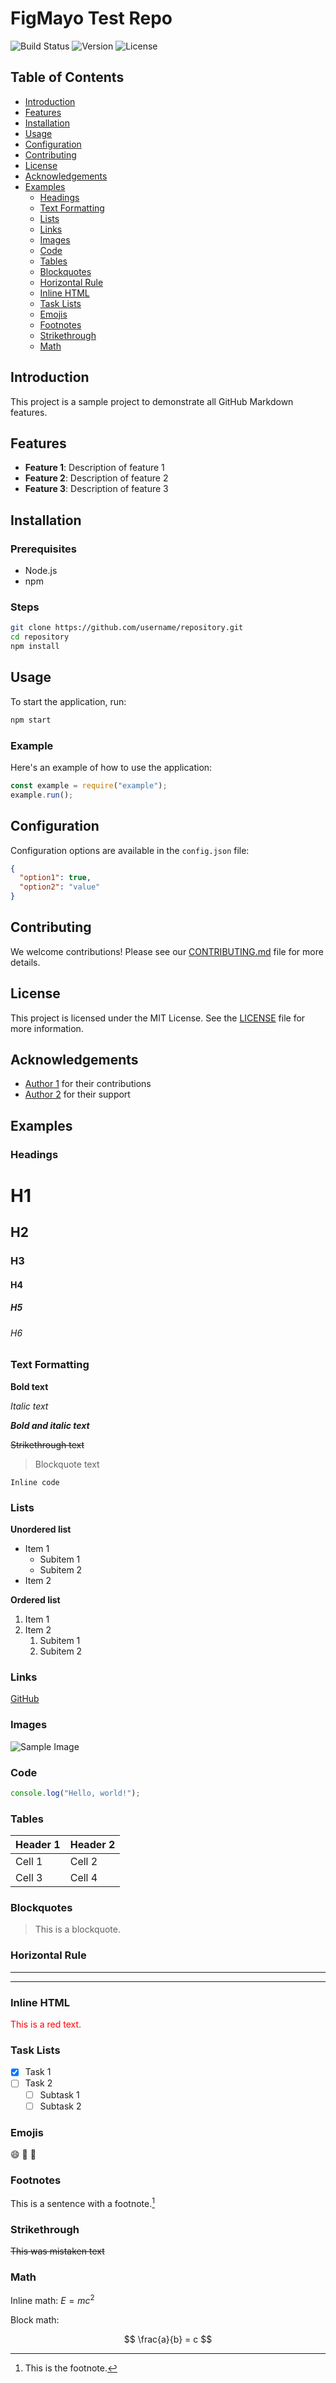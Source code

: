 # FigMayo Test Repo

![Build Status](https://img.shields.io/badge/build-passing-brightgreen)
![Version](https://img.shields.io/badge/version-1.0.0-blue)
![License](https://img.shields.io/badge/license-MIT-green)

## Table of Contents

- [Introduction](#introduction)
- [Features](#features)
- [Installation](#installation)
- [Usage](#usage)
- [Configuration](#configuration)
- [Contributing](#contributing)
- [License](#license)
- [Acknowledgements](#acknowledgements)
- [Examples](#examples)
  - [Headings](#headings)
  - [Text Formatting](#text-formatting)
  - [Lists](#lists)
  - [Links](#links)
  - [Images](#images)
  - [Code](#code)
  - [Tables](#tables)
  - [Blockquotes](#blockquotes)
  - [Horizontal Rule](#horizontal-rule)
  - [Inline HTML](#inline-html)
  - [Task Lists](#task-lists)
  - [Emojis](#emojis)
  - [Footnotes](#footnotes)
  - [Strikethrough](#strikethrough)
  - [Math](#math)

## Introduction

This project is a sample project to demonstrate all GitHub Markdown features.

## Features

- **Feature 1**: Description of feature 1
- **Feature 2**: Description of feature 2
- **Feature 3**: Description of feature 3

## Installation

### Prerequisites

- Node.js
- npm

### Steps

```bash
git clone https://github.com/username/repository.git
cd repository
npm install
```

## Usage

To start the application, run:

```bash
npm start
```

### Example

Here's an example of how to use the application:

```javascript
const example = require("example");
example.run();
```

## Configuration

Configuration options are available in the `config.json` file:

```json
{
  "option1": true,
  "option2": "value"
}
```

## Contributing

We welcome contributions! Please see our [CONTRIBUTING.md](CONTRIBUTING.md) file for more details.

## License

This project is licensed under the MIT License. See the [LICENSE](LICENSE) file for more information.

## Acknowledgements

- [Author 1](https://github.com/author1) for their contributions
- [Author 2](https://github.com/author2) for their support

## Examples

### Headings

# H1

## H2

### H3

#### H4

##### H5

###### H6

### Text Formatting

**Bold text**

_Italic text_

**_Bold and italic text_**

~~Strikethrough text~~

> Blockquote text

`Inline code`

### Lists

**Unordered list**

- Item 1
  - Subitem 1
  - Subitem 2
- Item 2

**Ordered list**

1. Item 1
2. Item 2
   1. Subitem 1
   2. Subitem 2

### Links

[GitHub](https://github.com)

### Images

![Sample Image](https://via.placeholder.com/150)

### Code

```javascript
console.log("Hello, world!");
```

### Tables

| Header 1 | Header 2 |
| -------- | -------- |
| Cell 1   | Cell 2   |
| Cell 3   | Cell 4   |

### Blockquotes

> This is a blockquote.

### Horizontal Rule

---

---

### Inline HTML

<div style="color: red;">This is a red text.</div>

### Task Lists

- [x] Task 1
- [ ] Task 2
  - [ ] Subtask 1
  - [ ] Subtask 2

### Emojis

:smile: :rocket: :tada:

### Footnotes

This is a sentence with a footnote.[^1]

[^1]: This is the footnote.

### Strikethrough

~~This was mistaken text~~

### Math

Inline math: $E = mc^2$

Block math:

$$
\frac{a}{b} = c
$$
